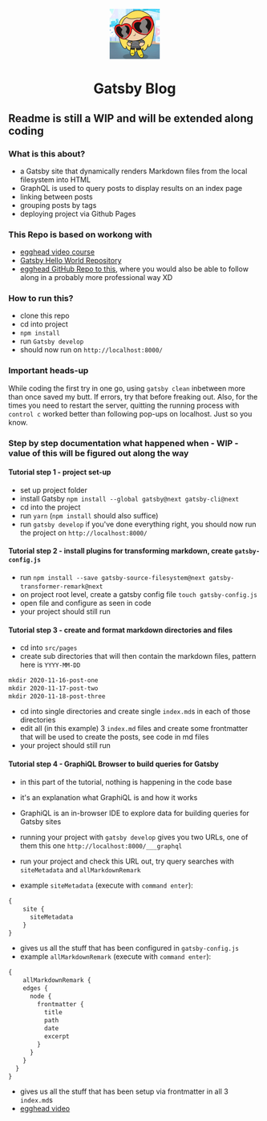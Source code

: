 <p align="center">
    <img src="src/images/avatar_elle.jpeg" alt="Avatar Elle" height="100" width="100"/>
</p>
<h1 align="center">
  Gatsby Blog
</h1>

## Readme is still a WIP and will be extended along coding

### What is this about?

- a Gatsby site that dynamically renders Markdown files from the local filesystem into HTML
- GraphQL is used to query posts to display results on an index page
- linking between posts
- grouping posts by tags
- deploying project via Github Pages

### This Repo is based on workong with

- [egghead video course](https://egghead.io/courses/build-a-blog-with-react-and-markdown-using-gatsby)
- [Gatsby Hello World Repository](https://github.com/gatsbyjs/gatsby-starter-hello-world)
- [egghead GitHub Repo to this](https://github.com/eggheadio-projects/build-a-blog-with-react-and-markdown-using-gatsby-notes), where you would also be able to follow along in a probably more professional way XD

### How to run this?

- clone this repo
- cd into project
- `npm install`
- run `Gatsby develop`
- should now run on `http://localhost:8000/`

### Important heads-up

While coding the first try in one go, using `gatsby clean` inbetween more than once saved my butt.
If errors, try that before freaking out.
Also, for the times you need to restart the server, quitting the running process with `control c` worked better than following pop-ups on localhost. Just so you know.

### Step by step documentation what happened when - WIP - value of this will be figured out along the way

#### Tutorial step 1 - project set-up

- set up project folder
- install Gatsby `npm install --global gatsby@next gatsby-cli@next`
- cd into the project
- run `yarn` (`npm install` should also suffice)
- run `gatsby develop` if you've done everything right, you should now run the project on `http://localhost:8000/`

#### Tutorial step 2 - install plugins for transforming markdown, create `gatsby-config.js`

- run `npm install --save gatsby-source-filesystem@next gatsby-transformer-remark@next`
- on project root level, create a gatsby config file `touch gatsby-config.js`
- open file and configure as seen in code
- your project should still run

#### Tutorial step 3 - create and format markdown directories and files

- cd into `src/pages`
- create sub directories that will then contain the markdown files, pattern here is `YYYY-MM-DD`

```
mkdir 2020-11-16-post-one
mkdir 2020-11-17-post-two
mkdir 2020-11-18-post-three
```

- cd into single directories and create single `index.md`s in each of those directories
- edit all (in this example) 3 `index.md` files and create some frontmatter that will be used to create the posts, see code in md files
- your project should still run

#### Tutorial step 4 - GraphiQL Browser to build queries for Gatsby

- in this part of the tutorial, nothing is happening in the code base
- it's an explanation what GraphiQL is and how it works
- GraphiQL is an in-browser IDE to explore data for building queries for Gatsby sites
- running your project with `gatsby develop` gives you two URLs, one of them this one `http://localhost:8000/___graphql`
- run your project and check this URL out, try query searches with `siteMetadata` and `allMarkdownRemark`

- example `siteMetadata` (execute with `command enter`):

```
{
    site {
      siteMetadata
    }
}
```

- gives us all the stuff that has been configured in `gatsby-config.js`
- example `allMarkdownRemark` (execute with `command enter`):

```
{
	allMarkdownRemark {
    edges {
      node {
        frontmatter {
          title
          path
          date
          excerpt
        }
      }
    }
  }
}
```

- gives us all the stuff that has been setup via frontmatter in all 3 `index.md`s
- [egghead video](https://egghead.io/lessons/gatsby-use-the-graphiql-browser-to-build-queries-for-gatsby)
